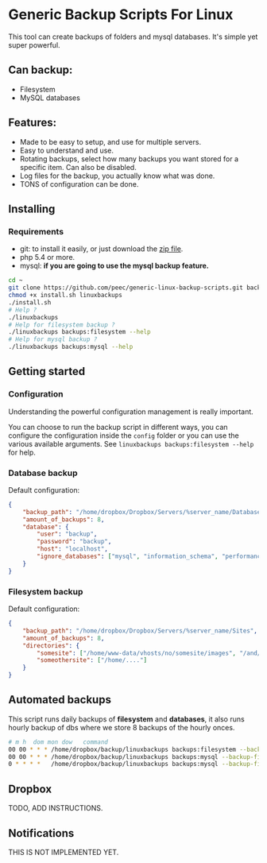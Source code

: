 # Generic Backup Scripts For Linux

This tool can create backups of folders and mysql databases. It's simple yet super powerful.

## Can backup:

- Filesystem
- MySQL databases

## Features:

- Made to be easy to setup, and use for multiple servers.
- Easy to understand and use.
- Rotating backups, select how many backups you want stored for a specific item. Can also be disabled.
- Log files for the backup, you actually know what was done.
- TONS of configuration can be done.


## Installing

### Requirements

- git: to install it easily, or just download the [zip file](https://github.com/peec/generic-linux-backup-scripts/archive/master.zip).
- php 5.4 or more.
- mysql: **if you  are going to use the mysql backup feature.**

```bash
cd ~
git clone https://github.com/peec/generic-linux-backup-scripts.git backup
chmod +x install.sh linuxbackups
./install.sh
# Help ?
./linuxbackups
# Help for filesystem backup ?
./linuxbackups backups:filesystem --help
# Help for mysql backup ?
./linuxbackups backups:mysql --help
```


## Getting started


### Configuration

Understanding the powerful configuration management is really important.

You can choose to run the backup script in different ways, you can configure the configuration inside the `config` folder
or you can use the various available arguments. See `linuxbackups backups:filesystem --help` for help.



### Database backup


Default configuration:

```json
{
    "backup_path": "/home/dropbox/Dropbox/Servers/%server_name/Databases",
    "amount_of_backups": 8,
    "database": {
        "user": "backup",
        "password": "backup",
        "host": "localhost",
        "ignore_databases": ["mysql", "information_schema", "performance_schema"]
    }
}
```


### Filesystem backup

Default configuration:

```json
{
    "backup_path": "/home/dropbox/Dropbox/Servers/%server_name/Sites",
    "amount_of_backups": 8,
    "directories": {
        "somesite": ["/home/www-data/vhosts/no/somesite/images", "/and/another/dir/related/to/somesite"],
        "someothersite": ["/home/...."]
    }
}
```


## Automated backups

This script runs daily backups of **filesystem** and **databases**, it also runs hourly backup of dbs where we store 8
backups of the hourly onces.

```bash
# m h  dom mon dow   command
00 00 * * * /home/dropbox/backup/linuxbackups backups:filesystem --backup-file-prefix="daily"
00 00 * * * /home/dropbox/backup/linuxbackups backups:mysql --backup-file-prefix="daily"
0 * * * *   /home/dropbox/backup/linuxbackups backups:mysql --backup-file-prefix="hourly" --setting.amount_of_backups=8
```


## Dropbox

TODO, ADD INSTRUCTIONS.

## Notifications

THIS IS NOT IMPLEMENTED YET.